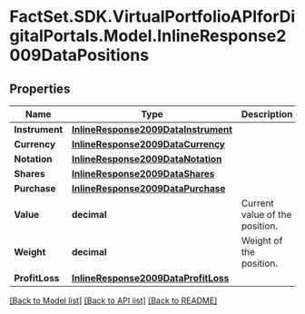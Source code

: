 # FactSet.SDK.VirtualPortfolioAPIforDigitalPortals.Model.InlineResponse2009DataPositions

## Properties

Name | Type | Description | Notes
------------ | ------------- | ------------- | -------------
**Instrument** | [**InlineResponse2009DataInstrument**](InlineResponse2009DataInstrument.md) |  | [optional] 
**Currency** | [**InlineResponse2009DataCurrency**](InlineResponse2009DataCurrency.md) |  | [optional] 
**Notation** | [**InlineResponse2009DataNotation**](InlineResponse2009DataNotation.md) |  | [optional] 
**Shares** | [**InlineResponse2009DataShares**](InlineResponse2009DataShares.md) |  | [optional] 
**Purchase** | [**InlineResponse2009DataPurchase**](InlineResponse2009DataPurchase.md) |  | [optional] 
**Value** | **decimal** | Current value of the position. | [optional] 
**Weight** | **decimal** | Weight of the position. | [optional] 
**ProfitLoss** | [**InlineResponse2009DataProfitLoss**](InlineResponse2009DataProfitLoss.md) |  | [optional] 

[[Back to Model list]](../README.md#documentation-for-models) [[Back to API list]](../README.md#documentation-for-api-endpoints) [[Back to README]](../README.md)

